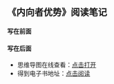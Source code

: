 ## 《内向者优势》阅读笔记

#### 写在前面


#### 写在后面
- 思维导图在线查看：[点击打开](/attachment/32.《内向者优势》.svg)
- 得到电子书地址：[点击阅读]()